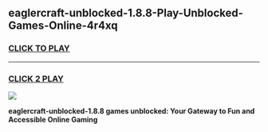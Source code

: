 
## eaglercraft-unblocked-1.8.8-Play-Unblocked-Games-Online-4r4xq
<h3>
<a href="https://premium76.site?title=eaglercraft-unblocked-1.8.8&ref=25A">CLICK TO PLAY</a></h3>
<hr>

<h3>
<a href="https://premium76.site?title=eaglercraft-unblocked-1.8.8&ref=25A">CLICK 2 PLAY</a>
  
</h3>

<a href="https://premium76.site?title=eaglercraft-unblocked-1.8.8&ref=25A"><img src="https://clearcache.store/games.png"></a>


**eaglercraft-unblocked-1.8.8 games unblocked: Your Gateway to Fun and Accessible Online Gaming**
